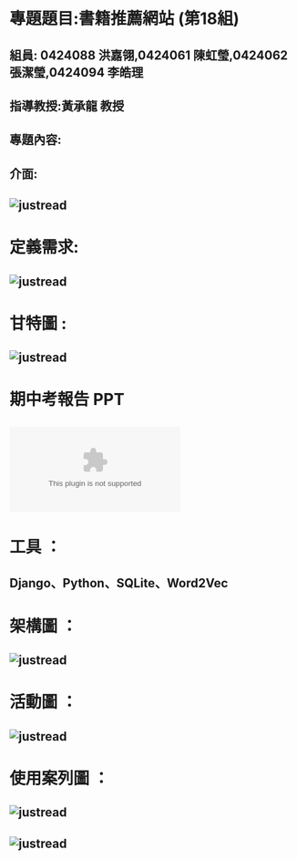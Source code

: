 # 專題題目:書籍推薦網站 (第18組) 
## 組員: 0424088 洪嘉翎,0424061 陳虹瑩,0424062 張潔瑩,0424094 李皓理
## 指導教授:黃承龍 教授
## 專題內容:
## 介面:

## ![](justread.jpg "justread")

# 定義需求:

## ![](justread2.jpg "justread")

# 甘特圖 :

## ![](justread3.png "justread")

# 期中考報告 PPT

## ![](系統分析與設計報告.pptx "justread")

# 工具 ：

## Django、Python、SQLite、Word2Vec

# 架構圖 ：

## ![](架構圖.png "justread")

# 活動圖 ：

## ![](活動圖.png "justread")

# 使用案列圖 ：

## ![](使用案列圖1.png "justread")

## ![](使用案列圖2.png "justread")
